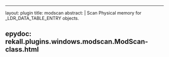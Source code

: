 
---
layout: plugin
title: modscan
abstract: |
    Scan Physical memory for _LDR_DATA_TABLE_ENTRY objects.

epydoc: rekall.plugins.windows.modscan.ModScan-class.html
---
